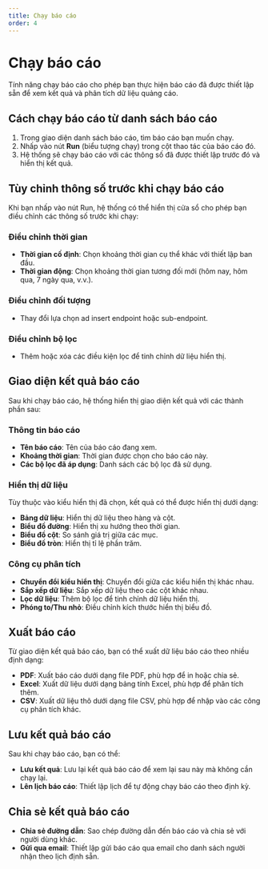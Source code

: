 ```yaml
---
title: Chạy báo cáo
order: 4
---
```


# Chạy báo cáo

Tính năng chạy báo cáo cho phép bạn thực hiện báo cáo đã được thiết lập sẵn để xem kết quả và phân tích dữ liệu quảng cáo.

## Cách chạy báo cáo từ danh sách báo cáo

1. Trong giao diện danh sách báo cáo, tìm báo cáo bạn muốn chạy.
2. Nhấp vào nút **Run** (biểu tượng chạy) trong cột thao tác của báo cáo đó.
3. Hệ thống sẽ chạy báo cáo với các thông số đã được thiết lập trước đó và hiển thị kết quả.

## Tùy chỉnh thông số trước khi chạy báo cáo

Khi bạn nhấp vào nút Run, hệ thống có thể hiển thị cửa sổ cho phép bạn điều chỉnh các thông số trước khi chạy:

### Điều chỉnh thời gian

- **Thời gian cố định**: Chọn khoảng thời gian cụ thể khác với thiết lập ban đầu.
- **Thời gian động**: Chọn khoảng thời gian tương đối mới (hôm nay, hôm qua, 7 ngày qua, v.v.).

### Điều chỉnh đối tượng

- Thay đổi lựa chọn ad insert endpoint hoặc sub-endpoint.

### Điều chỉnh bộ lọc

- Thêm hoặc xóa các điều kiện lọc để tinh chỉnh dữ liệu hiển thị.

## Giao diện kết quả báo cáo

Sau khi chạy báo cáo, hệ thống hiển thị giao diện kết quả với các thành phần sau:

### Thông tin báo cáo

- **Tên báo cáo**: Tên của báo cáo đang xem.
- **Khoảng thời gian**: Thời gian được chọn cho báo cáo này.
- **Các bộ lọc đã áp dụng**: Danh sách các bộ lọc đã sử dụng.

### Hiển thị dữ liệu

Tùy thuộc vào kiểu hiển thị đã chọn, kết quả có thể được hiển thị dưới dạng:

- **Bảng dữ liệu**: Hiển thị dữ liệu theo hàng và cột.
- **Biểu đồ đường**: Hiển thị xu hướng theo thời gian.
- **Biểu đồ cột**: So sánh giá trị giữa các mục.
- **Biểu đồ tròn**: Hiển thị tỉ lệ phần trăm.

### Công cụ phân tích

- **Chuyển đổi kiểu hiển thị**: Chuyển đổi giữa các kiểu hiển thị khác nhau.
- **Sắp xếp dữ liệu**: Sắp xếp dữ liệu theo các cột khác nhau.
- **Lọc dữ liệu**: Thêm bộ lọc để tinh chỉnh dữ liệu hiển thị.
- **Phóng to/Thu nhỏ**: Điều chỉnh kích thước hiển thị biểu đồ.

## Xuất báo cáo

Từ giao diện kết quả báo cáo, bạn có thể xuất dữ liệu báo cáo theo nhiều định dạng:

- **PDF**: Xuất báo cáo dưới dạng file PDF, phù hợp để in hoặc chia sẻ.
- **Excel**: Xuất dữ liệu dưới dạng bảng tính Excel, phù hợp để phân tích thêm.
- **CSV**: Xuất dữ liệu thô dưới dạng file CSV, phù hợp để nhập vào các công cụ phân tích khác.

## Lưu kết quả báo cáo

Sau khi chạy báo cáo, bạn có thể:

- **Lưu kết quả**: Lưu lại kết quả báo cáo để xem lại sau này mà không cần chạy lại.
- **Lên lịch báo cáo**: Thiết lập lịch để tự động chạy báo cáo theo định kỳ.

## Chia sẻ kết quả báo cáo

- **Chia sẻ đường dẫn**: Sao chép đường dẫn đến báo cáo và chia sẻ với người dùng khác.
- **Gửi qua email**: Thiết lập gửi báo cáo qua email cho danh sách người nhận theo lịch định sẵn. 
